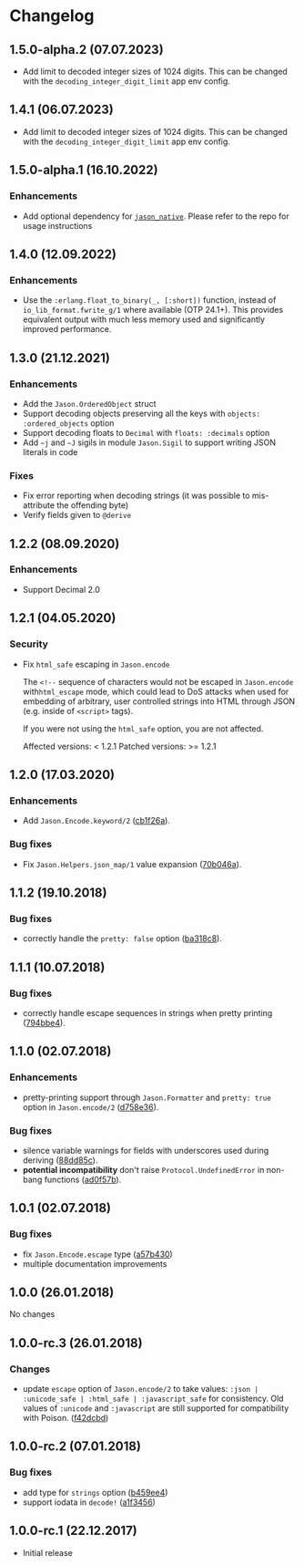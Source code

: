 # Changelog

## 1.5.0-alpha.2 (07.07.2023)

* Add limit to decoded integer sizes of 1024 digits. This can be changed
  with the `decoding_integer_digit_limit` app env config.

## 1.4.1 (06.07.2023)

* Add limit to decoded integer sizes of 1024 digits. This can be changed
  with the `decoding_integer_digit_limit` app env config.

## 1.5.0-alpha.1 (16.10.2022)

### Enhancements

* Add optional dependency for [`jason_native`](https://github.com/spawnfest/json_native).
  Please refer to the repo for usage instructions

## 1.4.0 (12.09.2022)

### Enhancements

* Use the `:erlang.float_to_binary(_, [:short])` function, instead of `io_lib_format.fwrite_g/1`
  where available (OTP 24.1+). This provides equivalent output with much less memory used
  and significantly improved performance.

## 1.3.0 (21.12.2021)

### Enhancements

* Add the `Jason.OrderedObject` struct
* Support decoding objects preserving all the keys with `objects: :ordered_objects` option
* Support decoding floats to `Decimal` with `floats: :decimals` option
* Add `~j` and `~J` sigils in module `Jason.Sigil` to support writing JSON literals in code

### Fixes
* Fix error reporting when decoding strings (it was possible to mis-attribute the offending byte)
* Verify fields given to `@derive`

## 1.2.2 (08.09.2020)

### Enhancements

* Support Decimal 2.0

## 1.2.1 (04.05.2020)

### Security

* Fix `html_safe` escaping in `Jason.encode`

  The `<!--` sequence of characters would not be escaped in `Jason.encode`
  with`html_escape` mode, which could lead to DoS attacks when used for
  embedding of arbitrary, user controlled strings into HTML through JSON
  (e.g. inside of `<script>` tags).

  If you were not using the `html_safe` option, you are not affected.

  Affected versions: < 1.2.1
  Patched versions: >= 1.2.1

## 1.2.0 (17.03.2020)

### Enhancements

* Add `Jason.Encode.keyword/2`
  ([cb1f26a](https://github.com/michalmuskala/jason/commit/cb1f26a)).

### Bug fixes

* Fix `Jason.Helpers.json_map/1` value expansion
  ([70b046a](https://github.com/michalmuskala/jason/commit/70b046a)).

## 1.1.2 (19.10.2018)

### Bug fixes

* correctly handle the `pretty: false` option
  ([ba318c8](https://github.com/michalmuskala/jason/commit/ba318c8)).

## 1.1.1 (10.07.2018)

### Bug fixes

* correctly handle escape sequences in strings when pretty printing
  ([794bbe4](https://github.com/michalmuskala/jason/commit/794bbe4)).

## 1.1.0 (02.07.2018)

### Enhancements

* pretty-printing support through `Jason.Formatter` and `pretty: true` option
  in `Jason.encode/2` ([d758e36](https://github.com/michalmuskala/jason/commit/d758e36)).

### Bug fixes

* silence variable warnings for fields with underscores used during deriving
  ([88dd85c](https://github.com/michalmuskala/jason/commit/88dd85c)).
* **potential incompatibility** don't raise `Protocol.UndefinedError` in non-bang functions
  ([ad0f57b](https://github.com/michalmuskala/jason/commit/ad0f57b)).

## 1.0.1 (02.07.2018)

### Bug fixes

* fix `Jason.Encode.escape` type ([a57b430](https://github.com/michalmuskala/jason/commit/a57b430))
* multiple documentation improvements

## 1.0.0 (26.01.2018)

No changes

## 1.0.0-rc.3 (26.01.2018)

### Changes

* update `escape` option of `Jason.encode/2` to take values:
  `:json | :unicode_safe | :html_safe | :javascript_safe` for consistency. Old values of
  `:unicode` and `:javascript` are still supported for compatibility with Poison.
  ([f42dcbd](https://github.com/michalmuskala/jason/commit/f42dcbd))

## 1.0.0-rc.2 (07.01.2018)

### Bug fixes

* add type for `strings` option ([b459ee4](https://github.com/michalmuskala/jason/commit/b459ee4))
* support iodata in `decode!` ([a1f3456](https://github.com/michalmuskala/jason/commit/a1f3456))

## 1.0.0-rc.1 (22.12.2017)

* Initial release

